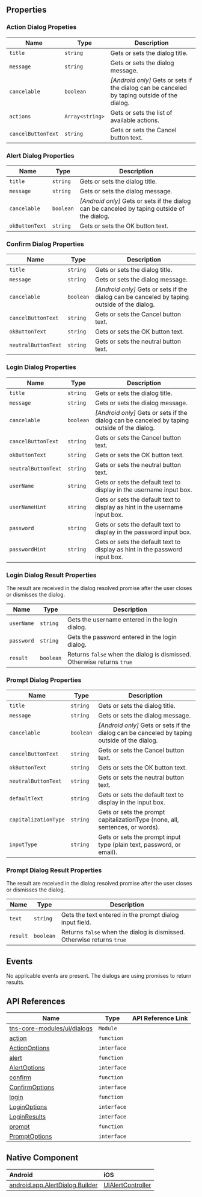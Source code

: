 ## Properties

### Action Dialog Propeties

| Name     | Type      | Description    |
|----------|-----------|----------------|
| `title`  | `string`  | Gets or sets the dialog title. |
| `message`| `string`  | Gets or sets the dialog message. |
| `cancelable`| `boolean`  | *_[Android only]_* Gets or sets if the dialog can be canceled by taping outside of the dialog. |
| `actions`  | `Array<string>`  | Gets or sets the list of available actions. |
| `cancelButtonText`| `string`  | Gets or sets the Cancel button text. |

### Alert Dialog Properties

| Name     | Type      | Description    |
|----------|-----------|----------------|
| `title`  | `string`  | Gets or sets the dialog title. |
| `message`| `string`  | Gets or sets the dialog message. |
| `cancelable`| `boolean`  | *_[Android only]_* Gets or sets if the dialog can be canceled by taping outside of the dialog. |
| `okButtonText`  | `string`  | Gets or sets the OK button text. |

### Confirm Dialog Properties

| Name     | Type      | Description    |
|----------|-----------|----------------|
| `title`  | `string`  | Gets or sets the dialog title. |
| `message`| `string`  | Gets or sets the dialog message. |
| `cancelable`| `boolean`  | *_[Android only]_* Gets or sets if the dialog can be canceled by taping outside of the dialog. |
| `cancelButtonText`| `string`  | Gets or sets the Cancel button text. |
| `okButtonText`  | `string`  | Gets or sets the OK button text. |
| `neutralButtonText`  | `string`  | Gets or sets the neutral button text.|


### Login Dialog Properties

| Name     | Type      | Description    |
|----------|-----------|----------------|
| `title`  | `string`  | Gets or sets the dialog title. |
| `message`| `string`  | Gets or sets the dialog message. |
| `cancelable`| `boolean`  | *_[Android only]_* Gets or sets if the dialog can be canceled by taping outside of the dialog. |
| `cancelButtonText`| `string`  | Gets or sets the Cancel button text. |
| `okButtonText`  | `string`  | Gets or sets the OK button text. |
| `neutralButtonText`  | `string`  | Gets or sets the neutral button text.|
| `userName`| `string`  | Gets or sets the default text to display in the username input box. |
| `userNameHint`| `string`  | Gets or sets the default text to display as hint in the username input box. |
| `password`| `string`  | Gets or sets the default text to display in the password input box. |
| `passwordHint`| `string`  | Gets or sets the default text to display as hint in the password input box. |

### Login Dialog Result Properties

The result are received in the dialog resolved promise after the user closes or dismisses the dialog.

| Name     | Type      | Description    |
|----------|-----------|----------------|
| `userName`| `string`  | Gets the username entered in the login dialog. |
| `password`| `string`  | Gets the password entered in the login dialog. |
| `result` | `boolean`  | Returns `false` when the dialog is dismissed. Otherwise returns `true` |

### Prompt Dialog Properties

| Name     | Type      | Description    |
|----------|-----------|----------------|
| `title`  | `string`  | Gets or sets the dialog title. |
| `message`| `string`  | Gets or sets the dialog message. |
| `cancelable`| `boolean`  | *_[Android only]_* Gets or sets if the dialog can be canceled by taping outside of the dialog. |
| `cancelButtonText`| `string`  | Gets or sets the Cancel button text. |
| `okButtonText`  | `string`  | Gets or sets the OK button text. |
| `neutralButtonText`  | `string`  | Gets or sets the neutral button text.|
| `defaultText`| `string`  | Gets or sets the default text to display in the input box. |
| `capitalizationType` | `string` | Gets or sets the prompt capitalizationType (none, all, sentences, or words). |
| `inputType` | `string` | Gets or sets the prompt input type (plain text, password, or email). |

### Prompt Dialog Result Properties

The result are received in the dialog resolved promise after the user closes or dismisses the dialog.

| Name     | Type      | Description    |
|----------|-----------|----------------|
| `text`| `string`  | Gets the text entered in the prompt dialog input field. |
| `result` | `boolean`  | Returns `false` when the dialog is dismissed. Otherwise returns `true` |

## Events

No applicable events are present. The dialogs are using promises to return results. 

## API References

| Name     | Type    | API Reference Link |
|----------|---------|--------------------|
| [tns-core-modules/ui/dialogs](https://docs.nativescript.org/api-reference/modules/_ui_dialogs_) | `Module` | 
| [action](https://docs.nativescript.org/api-reference/modules/_ui_dialogs_#action) | `function`  | 
| [ActionOptions](https://docs.nativescript.org/api-reference/interfaces/_ui_dialogs_.actionoptions) | `interface`  | 
| [alert](https://docs.nativescript.org/api-reference/modules/_ui_dialogs_#alert) | `function`  | 
| [AlertOptions](https://docs.nativescript.org/api-reference/interfaces/_ui_dialogs_.alertoptions) | `interface`  | 
| [confirm](https://docs.nativescript.org/api-reference/modules/_ui_dialogs_#confirm) | `function`  | 
| [ConfirmOptions](https://docs.nativescript.org/api-reference/interfaces/_ui_dialogs_.confirmoptions) | `interface`  | 
| [login](https://docs.nativescript.org/api-reference/modules/_ui_dialogs_#login) | `function`  | 
| [LoginOptions](https://docs.nativescript.org/api-reference/interfaces/_ui_dialogs_.loginoptions) | `interface`  | 
| [LoginResults](https://docs.nativescript.org/api-reference/interfaces/_ui_dialogs_.loginresult) | `interface`  | 
| [prompt](https://docs.nativescript.org/api-reference/modules/_ui_dialogs_#prompt) | `function`  | 
| [PromptOptions](https://docs.nativescript.org/api-reference/interfaces/_ui_dialogs_.promptoptions) | `interface`  | 

## Native Component

| Android               | iOS      |
|:----------------------|:---------|
| [android.app.AlertDialog.Builder](https://developer.android.com/reference/android/app/AlertDialog.Builder)  | [UIAlertController](https://developer.apple.com/documentation/uikit/uialertcontroller) | 

